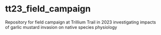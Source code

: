 # tt23_field_campaign
Repository for field campaign at Trillium Trail in 2023 investigating impacts of garlic mustard invasion on native species physiology
